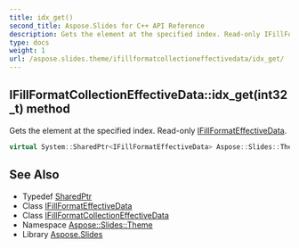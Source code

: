 ```yaml
---
title: idx_get()
second_title: Aspose.Slides for C++ API Reference
description: Gets the element at the specified index. Read-only IFillFormatEffectiveData.
type: docs
weight: 1
url: /aspose.slides.theme/ifillformatcollectioneffectivedata/idx_get/
---
```

## IFillFormatCollectionEffectiveData::idx_get(int32_t) method


Gets the element at the specified index. Read-only [IFillFormatEffectiveData](../../../aspose.slides/ifillformateffectivedata/).

```cpp
virtual System::SharedPtr<IFillFormatEffectiveData> Aspose::Slides::Theme::IFillFormatCollectionEffectiveData::idx_get(int32_t index)=0
```

## See Also

* Typedef [SharedPtr](../../../system/sharedptr/)
* Class [IFillFormatEffectiveData](../../../aspose.slides/ifillformateffectivedata/)
* Class [IFillFormatCollectionEffectiveData](../)
* Namespace [Aspose::Slides::Theme](../../)
* Library [Aspose.Slides](../../../)